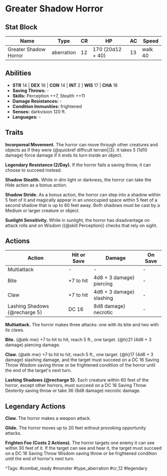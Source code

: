 # Greater Shadow Horror

## Stat Block

| Name | Type | CR | HP | AC | Speed |
|------|------|----|----|----|-------|
| Greater Shadow Horror | aberration | 12 | 170 (20d12 + 40) | 13 | walk 40 |

## Abilities

- **STR** 14 | **DEX** 16 | **CON** 14 | **INT** 2 | **WIS** 17 | **CHA** 18
- **Saving Throws:** -  
- **Skills:** Perception ++7, Stealth ++11  
- **Damage Resistances:** -  
- **Condition Immunities:** frightened  
- **Senses:** darkvision 120 ft.  
- **Languages:** -

## Traits

**Incorporeal Movement.** The horror can move through other creatures and objects as if they were {@quickref difficult terrain||3}. It takes 5 (1d10 damage) force damage if it ends its turn inside an object.

**Legendary Resistance (2/Day).** If the horror fails a saving throw, it can choose to succeed instead.

**Shadow Stealth.** While in dim light or darkness, the horror can take the Hide action as a bonus action.

**Shadow Stride.** As a bonus action, the horror can step into a shadow within 5 feet of it and magically appear in an unoccupied space within 5 feet of a second shadow that is up to 60 feet away. Both shadows must be cast by a Medium or larger creature or object.

**Sunlight Sensitivity.** While in sunlight, the horror has disadvantage on attack rolls and on Wisdom ({@skill Perception}) checks that rely on sight.


## Actions

| Action | Hit or Save | Damage | On Save |
|--------|--------------|--------|----------|
| Multiattack | - | - | - |
| Bite | +7 to hit | 4d8 + 3 damage) piercing | - |
| Claw | +7 to hit | 4d6 + 3 damage) slashing | - |
| Lashing Shadows {@recharge 5} | DC 16 | 8d8 damage) necrotic | - |

**Multiattack.** The horror makes three attacks: one with its bite and two with its claws.

**Bite.** {@atk mw} +7 to hit to hit, reach 5 ft., one target. {@h}21 (4d8 + 3 damage) piercing damage.

**Claw.** {@atk mw} +7 to hit to hit, reach 5 ft., one target. {@h}17 (4d6 + 3 damage) slashing damage, and the target must succeed on a DC 16 Saving Throw Wisdom saving throw or be frightened condition of the horror until the end of the target's next turn.

**Lashing Shadows {@recharge 5}.** Each creature within 60 feet of the horror, except other horrors, must succeed on a DC 16 Saving Throw Dexterity saving throw or take 36 (8d8 damage) necrotic damage.

## Legendary Actions

**Claw.** The horror makes a weapon attack.

**Glide.** The horror moves up to 20 feet without provoking opportunity attacks.

**Frighten Foe (Costs 2 Actions).** The horror targets one enemy it can see within 30 feet of it. If the target can see and hear it, the target must succeed on a DC 16 Saving Throw Wisdom saving throw or be frightened condition until the end of horror's next turn.



^Tags: #combat_ready #monster #type_aberration #cr_12 #legendary